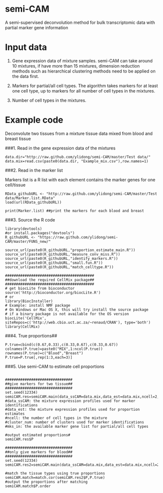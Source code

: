 # semi-CAM
A semi-supervised deconvolution method for bulk transcriptomic data with partial marker gene information


# Input data 

1. Gene expression data of mixture samples. semi-CAM can take around 10 mixtures, if have more than 15 mixtures, dimension reduction methods such as hierarchical clustering methods need to be applied on the data first. 

2. Markers for partial/all cell types. The algorithm takes markers for at least one cell type, up to markers for all number of cell types in the mixtures.

3. Number of cell types in the mixtures. 


# Example code

Deconvolute two tissues from a mixture tissue data mixed from blood and breast tissue

###1. Read in the gene expression data of the mixtures

```
data.dir="http://raw.github.com/ylidong/semi-CAM/master/Test data/"
data.mix=read.csv(paste0(data.dir, "Example_mix.csv"),row.names=1)
```

###2. Read in the marker list

Markers list is a R list with each element contains the marker genes for one cell/tissue

```
RData_githubURL <- "http://raw.github.com/ylidong/semi-CAM/master/Test data/Marker.list.RData"
load(url(RData_githubURL))

print(Marker.list) ##print the markers for each blood and breast
```

###3. Source the R code
```
library(devtools)
#or install.packages("devtools")
R_githubURL <- "https://raw.github.com/ylidong/semi-CAM/master/FUNS_new/"

source_url(paste0(R_githubURL,"proportion_estimate_main.R"))
source_url(paste0(R_githubURL,"measure_conv_miss.R"))
source_url(paste0(R_githubURL,"identify_markers.R"))
source_url(paste0(R_githubURL,"small.fun.R"))
source_url(paste0(R_githubURL,"match_celltype.R"))

#########################################
##download the required CellMix package##
#########################################
# get biocLite from bioconductor
source('http://bioconductor.org/biocLite.R')
# or
library(BiocInstaller)
# Example: install NMF package
# On Windows or Mac OS X, this will try install the source package 
# if a binary package is not available for the OS version
biocLite('CellMix', siteRepos=c('http://web.cbio.uct.ac.za/~renaud/CRAN'), type='both')
library(CellMix)

```

###4. True proportions##
```
P.true=cbind(c(0.67,0.33),c(0.33,0.67),c(0.33,0.67))
colnames(P.true)=paste0("MIX",1:ncol(P.true))
rownames(P.true)=c("Blood","Breast")
P.true=P.true[,rep(1:3,each=3)]
```
###5. Use semi-CAM to estimate cell proportions

```

###############################
##give markers for two tissue##
###############################
set.seed(12334)
semiCAM.res=semiCAM.main(data_ssCAM=data.mix,data_est=data.mix,ncell=2,cluster_num=50,mks_in=Marker.list)
#data_ssCAM: the mixture expression profiles used for marker identifications
#data_est: the mixture expression profiles used for proportion estimates 
#ncell: the number of cell types in the mixture
#cluster_num: number of clusters used for marker identifications
#mks_in: the available marker gene list for partial/all cell types

#output estimated proportions#
semiCAM.res$P

###############################
##only give markers for blood##
###############################
set.seed(12334)
semiCAM.res2=semiCAM.main(data_ssCAM=data.mix,data_est=data.mix,ncell=2,cluster_num=50,mks_in=Marker.list[1])

#match the tissue types using true proportions
semiCAM.match=match.cor(semiCAM.res2$P,P.true)
#output the proportions after matching
semiCAM.match$P.order

```